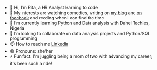 - 👋 Hi, I'm Rita, a HR Analyst learning to code
- 👀 My interests are watching comedies, writing on [my blog](https://www.talesbyrita.com) and [on facebook](https://www.facebook.com/rita.anyanwu.14) and reading when I can find the time
- 🌱 I’m currently learning Python and Data analysis with Dahel Techies, Nigeria
- 💞️ I’m looking to collaborate on data analysis projects and Python/SQL programming
- 📫 How to reach me [Linkedin](www.linkedin.com/in/ritaokoro17)
- 😄 Pronouns: she/her
- ⚡ Fun fact: I'm juggling being a mom of two with advancing my career; it's been such a ride!

<!---
R-analyst/R-analyst is a ✨ special ✨ repository because its `README.md` (this file) appears on your GitHub profile.
You can click the Preview link to take a look at your changes.
--->
